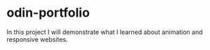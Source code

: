 # odin-portfolio
In this project I will demonstrate what I learned about animation and responsive websites.  
